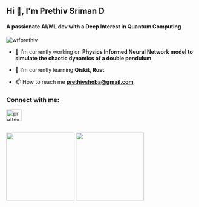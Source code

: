 <h2>Hi 👋, I'm Prethiv Sriman D</h2>
<h4>A passionate AI/ML dev with a Deep Interest in Quantum Computing</h4>
<p align="left"> <img src="https://komarev.com/ghpvc/?username=wtfprethiv&label=Profile%20views&color=0e75b6&style=flat" alt="wtfprethiv" /> </p>

- 🔭 I’m currently working on **Physics Informed Neural Network model to simulate the chaotic dynamics of a double pendulum**

- 🌱 I’m currently learning **Qiskit, Rust**

- 📫 How to reach me **prethivshoba@gmail.com**
<h3 align="left">Connect with me:</h3>
<p align="left">
<a href="https://linkedin.com/in/prethiv sriman" target="blank"><img align="center" src="https://raw.githubusercontent.com/rahuldkjain/github-profile-readme-generator/master/src/images/icons/Social/linked-in-alt.svg" alt="prethiv sriman" height="30" width="40" /></a>
</p>

<br>
<p align="left" style="margin-top: 0; padding-top: 0;">
  <img src="https://github-readme-stats.vercel.app/api/top-langs?username=wtfprethiv&show_icons=true&locale=en&layout=compact" height="180px" style="margin-top: 0; padding-top: 0;"/>
  <img src="https://github-readme-stats.vercel.app/api?username=wtfprethiv&show_icons=true&locale=en" height="180px" style="margin-top: 0; padding-top: 0;"/>
</p>



